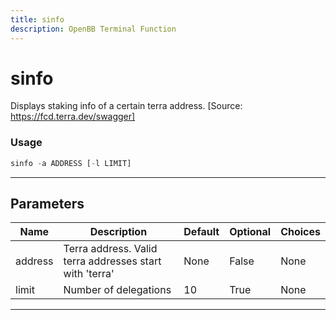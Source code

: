 ```yaml
---
title: sinfo
description: OpenBB Terminal Function
---
```


# sinfo

Displays staking info of a certain terra address. [Source: https://fcd.terra.dev/swagger]

### Usage

```python
sinfo -a ADDRESS [-l LIMIT]
```

---

## Parameters

| Name | Description | Default | Optional | Choices |
| ---- | ----------- | ------- | -------- | ------- |
| address | Terra address. Valid terra addresses start with 'terra' | None | False | None |
| limit | Number of delegations | 10 | True | None |

---
